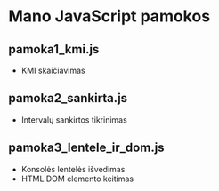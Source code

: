 # Mano JavaScript pamokos

## pamoka1_kmi.js
- KMI skaičiavimas

## pamoka2_sankirta.js
- Intervalų sankirtos tikrinimas

## pamoka3_lentele_ir_dom.js
- Konsolės lentelės išvedimas
- HTML DOM elemento keitimas

